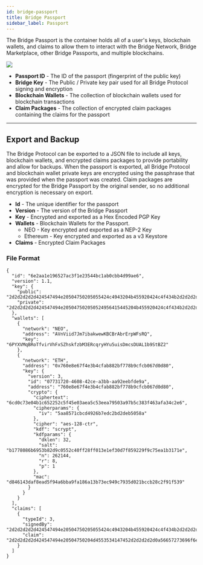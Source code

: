 ```yaml
---
id: bridge-passport
title: Bridge Passport
sidebar_label: Passport
---
```


The Bridge Passport is the container holds all of a user's keys, blockchain wallets, and claims to allow them to interact with the Bridge Network, Bridge Marketplace, other Bridge Passports, and multiple blockchains.

<img class='centered' src='/img/passport.png'></img>


- **Passport ID** - The ID of the passport (fingerprint of the public key)
- **Bridge Key** - The Public / Private key pair used for all Bridge Protocol signing and encryption
- **Blockchain Wallets** - The collection of blockchain wallets used for blockchain transactions
- **Claim Packages** - The collection of encrypted claim packages containing the claims for the passport

---

## Export and Backup
The Bridge Protocol can be exported to a JSON file to include all keys, blockchain wallets, and encrypted claims packages to provide portability and allow for backups.  When the passport is exported, all Bridge Protocol and blockchain wallet private keys are encrypted using the passphrase that was provided when the passport was created.  Claim packages are encrypted for the Bridge Passport by the original sender, so no additional encryption is necessary on export.

- **Id** - The unique identifier for the passport
- **Version** - The version of the Bridge Passport
- **Key** - Encrypted and exported as a Hex Encoded PGP Key
- **Wallets** - Blockchain Wallets for the Passport.
     - NEO - Key encrypted and exported as a NEP-2 Key
     - Ethereum - Key encrypted and exported as a v3 Keystore
- **Claims** - Encrypted Claim Packages

### File Format
```
{
  "id": "6e2aa1e196527ac3f1e23544bc1ab0cbb4d99ae6",
  "version": 1.1,
  "key": {
    "public": "2d2d2d2d2d424547494e20504750205055424c4943204b455920424c4f434b2d2d2d2d2d0a56657273696f6e3a204b657962617365204f70656e5047502076322e312e360a436f6d6d656e743a2068747470733a2f2f6b65796...",
    "private": "2d2d2d2d2d424547494e205047502050524956415445204b455920424c4f434b2d2d2d2d2d0a56657273696f6e3a204b657962617365204f70656e5047502076322e312e360a436f6d6d656e743a2068747470733a2f2f6b65..."
  },
  "wallets": [
    {
      "network": "NEO",
      "address": "AVnViid7Jm7ibakwewKBCBrAbrErpWFsRQ",
      "key": "6PYXVMqBRoTfvirVhFxSZhskfzbM3ERcqryHYu5uisDmcsDUAL1b9StBZ2"
    },
    {
      "network": "ETH",
      "address": "0x760e8e67f4e3b4cfab882bf778b9cfcb067d0d80",
      "key": {
        "version": 3,
        "id": "07731720-4608-42ce-a3bb-aa92eebfde9a",
        "address": "760e8e67f4e3b4cfab882bf778b9cfcb067d0d80",
        "crypto": {
          "ciphertext": "6cd0c73e04b1c652252c5f45e03aea5c53eea79503a97b5c383f463afa34c2e6",
          "cipherparams": {
            "iv": "5aa8571cbcd4926b7edc2bd2deb5058a"
          },
          "cipher": "aes-128-ctr",
          "kdf": "scrypt",
          "kdfparams": {
            "dklen": 32,
            "salt": "b1778086b6953b82d9c0552c40ff28ff013e1ef30d7f859229f9c75ea1b3171e",
            "n": 262144,
            "r": 8,
            "p": 1
          },
          "mac": "d846143daf8ead5f94a6bba9fa186a13b73ec949c7935d021bccb28c2f91f539"
        }
      }
    }
  ],
  "claims": [
    {
      "typeId": 3,
      "signedBy": "2d2d2d2d2d424547494e20504750205055424c4943204b455920424c4f434b2d2d2d2d2d0a56657273696f6e3a204b657962617365204f70656e5047502076322e312e360a436f6d6d656e743a2068747470733a2f2f6...",
      "claim": "2d2d2d2d2d424547494e20504750204d4553534147452d2d2d2d2d0a56657273696f6e3a204b657962617365204f70656e5047502076322e312e360a436f6d6d656e743a2068747470733a2f2f6b6579626173652e696f2f..."
    }
  ]
}
```
